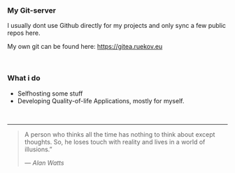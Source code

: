 ### My Git-server
I usually dont use Github directly for my projects and only sync a few public repos here.

My own git can be found here: https://gitea.ruekov.eu

<br>

### What i do
- Selfhosting some stuff
- Developing Quality-of-life Applications, mostly for myself.

<br>

---

> A person who thinks all the time has nothing to think about except thoughts.
> So, he loses touch with reality and lives in a world of illusions.”
> 
> &mdash; <cite>Alan Watts</cite>




